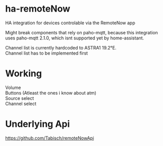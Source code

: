 # ha-remoteNow
HA integration for devices controlable via the RemoteNow app

Might break components that rely on paho-mqtt, because this integration uses paho-mqtt 2.1.0, which isnt supported yet by home-assistant.

Channel list is currently hardcoded to ASTRA1 19.2°E. \
Channel list has to be implemented first

# Working
Volume \
Buttons (Atleast the ones i know about atm) \
Source select \
Channel select

# Underlying Api
https://github.com/Tabisch/remoteNowApi
